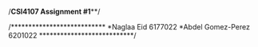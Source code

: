 /**********CSI4107 Assignment #1************/

/***************************
*Naglaa Eid 6177022
*Abdel Gomez-Perez 6201022
***************************/
